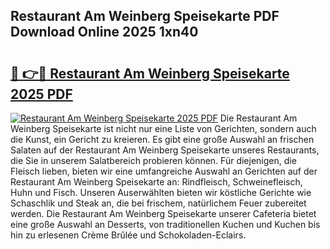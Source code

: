 ## Restaurant Am Weinberg Speisekarte PDF Download Online 2025 1xn40

# <h2><a href="http://gc8jjw.nevu.top/?p=Restaurant+Am+Weinberg+Speisekarte">🔗 👉🔴 Restaurant Am Weinberg Speisekarte 2025 PDF</a></h2>

[![Restaurant Am Weinberg Speisekarte 2025 PDF](https://i.imgur.com/dBaPXMq.png)](http://gc8jjw.nevu.top/?p=Restaurant+Am+Weinberg+Speisekarte)
Die Restaurant Am Weinberg Speisekarte ist nicht nur eine Liste von Gerichten, sondern auch die Kunst, ein Gericht zu kreieren. Es gibt eine große Auswahl an frischen Salaten auf der Restaurant Am Weinberg Speisekarte unseres Restaurants, die Sie in unserem Salatbereich probieren können. Für diejenigen, die Fleisch lieben, bieten wir eine umfangreiche Auswahl an Gerichten auf der Restaurant Am Weinberg Speisekarte an: Rindfleisch, Schweinefleisch, Huhn und Fisch. Unseren Auserwählten bieten wir köstliche Gerichte wie Schaschlik und Steak an, die bei frischem, natürlichem Feuer zubereitet werden. Die Restaurant Am Weinberg Speisekarte unserer Cafeteria bietet eine große Auswahl an Desserts, von traditionellen Kuchen und Kuchen bis hin zu erlesenen Crème Brûlée und Schokoladen-Eclairs.
